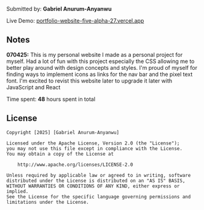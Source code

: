 Submitted by: **Gabriel Anurum-Anyanwu**

Live Demo: [portfolio-website-five-alpha-27.vercel.app](portfolio-website-five-alpha-27.vercel.app)

## Notes

**070425:** This is my personal website I made as a personal project for myself. Had a lot of fun with this project especially the CSS allowing me to better play around with design concepts and styles. I'm proud of myself for finding ways to implement icons as links for the nav bar and the pixel text font. I'm excited to revist this website later to upgrade it later with JavaScript and React 

Time spent: **48** hours spent in total

## License

    Copyright [2025] [Gabriel Anurum-Anyanwu]

    Licensed under the Apache License, Version 2.0 (the "License");
    you may not use this file except in compliance with the License.
    You may obtain a copy of the License at

        http://www.apache.org/licenses/LICENSE-2.0

    Unless required by applicable law or agreed to in writing, software
    distributed under the License is distributed on an "AS IS" BASIS,
    WITHOUT WARRANTIES OR CONDITIONS OF ANY KIND, either express or implied.
    See the License for the specific language governing permissions and
    limitations under the License.
